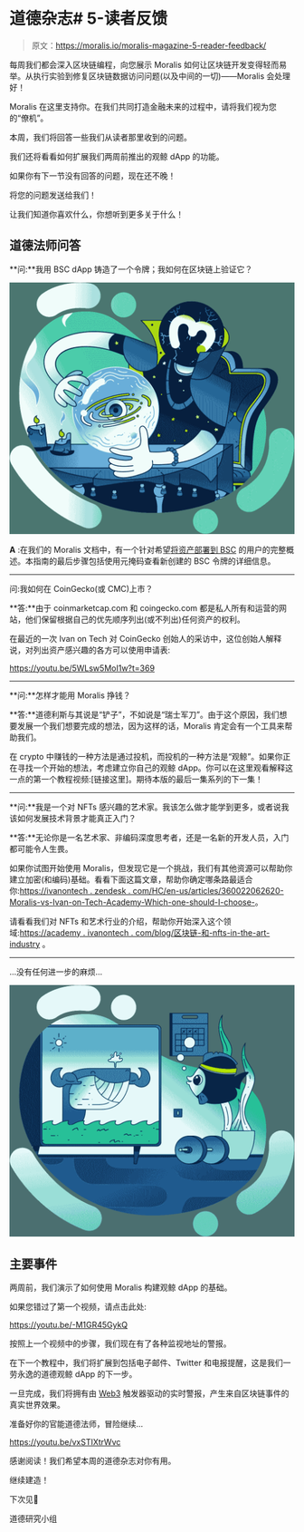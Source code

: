 # 道德杂志# 5-读者反馈

> 原文：<https://moralis.io/moralis-magazine-5-reader-feedback/>

每周我们都会深入区块链编程，向您展示 Moralis 如何让区块链开发变得轻而易举。从执行实验到修复区块链数据访问问题(以及中间的一切)——Moralis 会处理好！

Moralis 在这里支持你。在我们共同打造金融未来的过程中，请将我们视为您的“僚机”。

本周，我们将回答一些我们从读者那里收到的问题。

我们还将看看如何扩展我们两周前推出的观鲸 dApp 的功能。

如果你有下一节没有回答的问题，现在还不晚！

将您的问题发送给我们！

让我们知道你喜欢什么，你想听到更多关于什么！

## 道德法师问答

**问:**我用 BSC dApp 铸造了一个令牌；我如何在区块链上验证它？

![](img/d59105cfcb64feef2f77b303f7f9f60d.png)

**A** :在我们的 Moralis 文档中，有一个针对希望[将资产部署到 BSC](https://moralis.io/how-to-create-a-bsc-token-in-5-steps/) 的用户的完整概述。本指南的最后步骤包括使用元掩码查看新创建的 BSC 令牌的详细信息。

* * *

问:我如何在 CoinGecko(或 CMC)上市？

**答:**由于 coinmarketcap.com 和 coingecko.com 都是私人所有和运营的网站，他们保留根据自己的优先顺序列出(或不列出)任何资产的权利。

在最近的一次 Ivan on Tech 对 CoinGecko 创始人的采访中，这位创始人解释说，对列出资产感兴趣的各方可以使用申请表:

https://youtu.be/5WLsw5MoI1w?t=369

* * *

**问:**怎样才能用 Moralis 挣钱？

**答:**道德利斯与其说是“铲子”，不如说是“瑞士军刀”。由于这个原因，我们想要发展一个我们想要完成的想法，因为这样的话，Moralis 肯定会有一个工具来帮助我们。

在 crypto 中赚钱的一种方法是通过投机，而投机的一种方法是“观鲸”。如果你正在寻找一个开始的想法，考虑建立你自己的观鲸 dApp。你可以在这里观看解释这一点的第一个教程视频:[链接这里]。期待本版的最后一集系列的下一集！

* * *

**问:**我是一个对 NFTs 感兴趣的艺术家。我该怎么做才能学到更多，或者说我该如何发展技术背景才能真正入门？

**答:**无论你是一名艺术家、非编码深度思考者，还是一名新的开发人员，入门都可能令人生畏。

如果你试图开始使用 Moralis，但发现它是一个挑战，我们有其他资源可以帮助你建立加密(和编码)基础。看看下面这篇文章，帮助你确定哪条路最适合你:[https://ivanontech . zendesk . com/HC/en-us/articles/360022062620-Moralis-vs-Ivan-on-Tech-Academy-Which-one-should-I-choose-](https://ivanontech.zendesk.com/hc/en-us/articles/360022062620-Moralis-vs-Ivan-on-Tech-Academy-Which-one-should-I-choose-)。

请看看我们对 NFTs 和艺术行业的介绍，帮助你开始深入这个领域:[https://academy . ivanontech . com/blog/区块链-和-nfts-in-the-art-industry](https://academy.ivanontech.com/blog/blockchain-and-nfts-in-the-art-industry) 。

* * *

…没有任何进一步的麻烦…

![](img/4d4a3adf19264be0937961fbd31b9b83.png)

## 主要事件

两周前，我们演示了如何使用 Moralis 构建观鲸 dApp 的基础。

如果您错过了第一个视频，请点击此处:

https://youtu.be/-M1GR45GykQ

按照上一个视频中的步骤，我们现在有了各种监视地址的警报。

在下一个教程中，我们将扩展到包括电子邮件、Twitter 和电报提醒，这是我们一劳永逸的道德观鲸 dApp 的下一步。

一旦完成，我们将拥有由 [Web3](https://moralis.io/the-ultimate-guide-to-web3-what-is-web3/) 触发器驱动的实时警报，产生来自区块链事件的真实世界效果。

准备好你的官能道德法师，冒险继续…

https://youtu.be/vxSTIXtrWvc

感谢阅读！我们希望本周的道德杂志对你有用。

继续建造！

下次见💚

道德研究小组